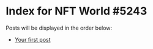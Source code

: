 # Index for NFT World #5243
Posts will be displayed in the order below:

- [Your first post](./001-first.md)

